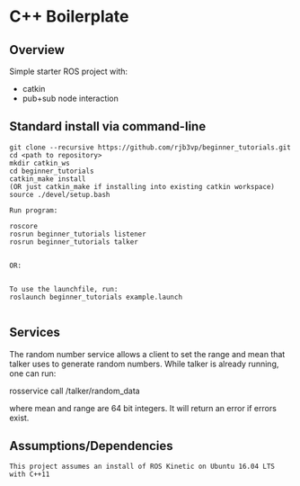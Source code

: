 # C++ Boilerplate


## Overview

Simple starter ROS project with:

- catkin
- pub+sub node interaction

## Standard install via command-line
```
git clone --recursive https://github.com/rjb3vp/beginner_tutorials.git
cd <path to repository>
mkdir catkin_ws
cd beginner_tutorials
catkin_make install
(OR just catkin_make if installing into existing catkin workspace)
source ./devel/setup.bash

Run program: 

roscore
rosrun beginner_tutorials listener
rosrun beginner_tutorials talker


OR:


To use the launchfile, run:
roslaunch beginner_tutorials example.launch


```

## Services
The random number service allows a client to set the range and mean that talker uses to generate random numbers.
While talker is already running, one can run:

rosservice call /talker/random_data <Mean> <Range>

where mean and range are 64 bit integers.
It will return an error if errors exist.


## Assumptions/Dependencies
```
This project assumes an install of ROS Kinetic on Ubuntu 16.04 LTS with C++11

